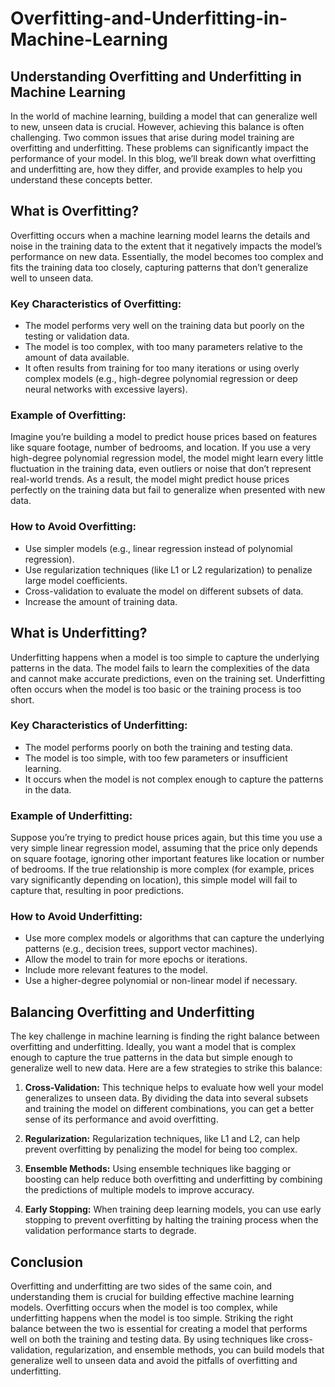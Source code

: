 # Overfitting-and-Underfitting-in-Machine-Learning
## Understanding Overfitting and Underfitting in Machine Learning

In the world of machine learning, building a model that can generalize well to new, unseen data is crucial. However, achieving this balance is often challenging. Two common issues that arise during model training are overfitting and underfitting. These problems can significantly impact the performance of your model. In this blog, we’ll break down what overfitting and underfitting are, how they differ, and provide examples to help you understand these concepts better.

## What is Overfitting?

Overfitting occurs when a machine learning model learns the details and noise in the training data to the extent that it negatively impacts the model’s performance on new data. Essentially, the model becomes too complex and fits the training data too closely, capturing patterns that don’t generalize well to unseen data.

### Key Characteristics of Overfitting:

- The model performs very well on the training data but poorly on the testing or validation data.
- The model is too complex, with too many parameters relative to the amount of data available.
- It often results from training for too many iterations or using overly complex models (e.g., high-degree polynomial regression or deep neural networks with excessive layers).

### Example of Overfitting:
Imagine you’re building a model to predict house prices based on features like square footage, number of bedrooms, and location. If you use a very high-degree polynomial regression model, the model might learn every little fluctuation in the training data, even outliers or noise that don’t represent real-world trends. As a result, the model might predict house prices perfectly on the training data but fail to generalize when presented with new data.

### How to Avoid Overfitting:

- Use simpler models (e.g., linear regression instead of polynomial regression).
- Use regularization techniques (like L1 or L2 regularization) to penalize large model coefficients.
- Cross-validation to evaluate the model on different subsets of data.
- Increase the amount of training data.

## What is Underfitting?

Underfitting happens when a model is too simple to capture the underlying patterns in the data. The model fails to learn the complexities of the data and cannot make accurate predictions, even on the training set. Underfitting often occurs when the model is too basic or the training process is too short.

### Key Characteristics of Underfitting:

- The model performs poorly on both the training and testing data.
- The model is too simple, with too few parameters or insufficient learning.
- It occurs when the model is not complex enough to capture the patterns in the data.

### Example of Underfitting:
Suppose you’re trying to predict house prices again, but this time you use a very simple linear regression model, assuming that the price only depends on square footage, ignoring other important features like location or number of bedrooms. If the true relationship is more complex (for example, prices vary significantly depending on location), this simple model will fail to capture that, resulting in poor predictions.

### How to Avoid Underfitting:

- Use more complex models or algorithms that can capture the underlying patterns (e.g., decision trees, support vector machines).
- Allow the model to train for more epochs or iterations.
- Include more relevant features to the model.
- Use a higher-degree polynomial or non-linear model if necessary.

## Balancing Overfitting and Underfitting

The key challenge in machine learning is finding the right balance between overfitting and underfitting. Ideally, you want a model that is complex enough to capture the true patterns in the data but simple enough to generalize well to new data. Here are a few strategies to strike this balance:

1. **Cross-Validation:** This technique helps to evaluate how well your model generalizes to unseen data. By dividing the data into several subsets and training the model on different combinations, you can get a better sense of its performance and avoid overfitting.

2. **Regularization:** Regularization techniques, like L1 and L2, can help prevent overfitting by penalizing the model for being too complex.

3. **Ensemble Methods:** Using ensemble techniques like bagging or boosting can help reduce both overfitting and underfitting by combining the predictions of multiple models to improve accuracy.

4. **Early Stopping:** When training deep learning models, you can use early stopping to prevent overfitting by halting the training process when the validation performance starts to degrade.

## Conclusion

Overfitting and underfitting are two sides of the same coin, and understanding them is crucial for building effective machine learning models. Overfitting occurs when the model is too complex, while underfitting happens when the model is too simple. Striking the right balance between the two is essential for creating a model that performs well on both the training and testing data. By using techniques like cross-validation, regularization, and ensemble methods, you can build models that generalize well to unseen data and avoid the pitfalls of overfitting and underfitting.
